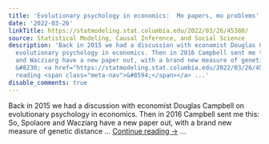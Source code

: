 ```yaml
---
title: 'Evolutionary psychology in economics:  Mo papers, mo problems'
date: '2022-03-26'
linkTitle: https://statmodeling.stat.columbia.edu/2022/03/26/45380/
source: Statistical Modeling, Causal Inference, and Social Science
description: 'Back in 2015 we had a discussion with economist Douglas Campbell on
  evolutionary psychology in economics. Then in 2016 Campbell sent me this: So, Spolaore
  and Wacziarg have a new paper out, with a brand new measure of genetic distance
  &#8230; <a href="https://statmodeling.stat.columbia.edu/2022/03/26/45380/">Continue
  reading <span class="meta-nav">&#8594;</span></a> ...'
disable_comments: true
---
```

Back in 2015 we had a discussion with economist Douglas Campbell on evolutionary psychology in economics. Then in 2016 Campbell sent me this: So, Spolaore and Wacziarg have a new paper out, with a brand new measure of genetic distance &#8230; <a href="https://statmodeling.stat.columbia.edu/2022/03/26/45380/">Continue reading <span class="meta-nav">&#8594;</span></a> ...